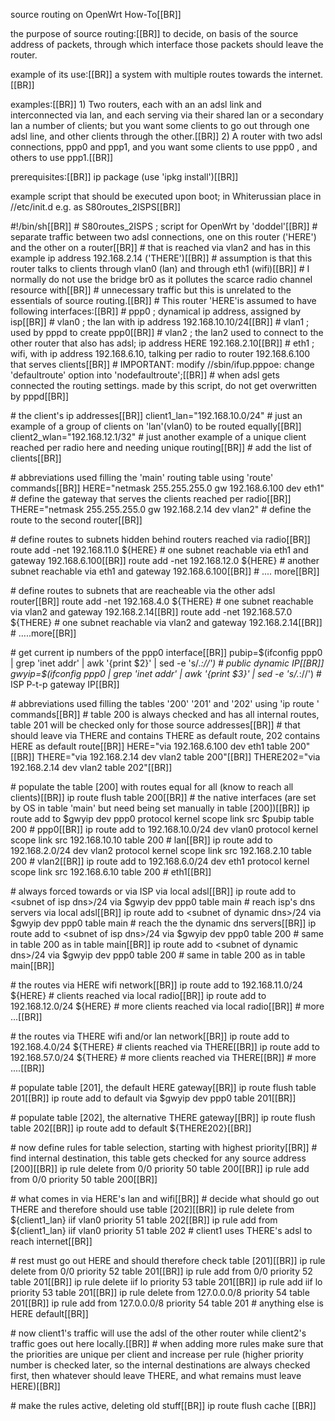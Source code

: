 source routing on OpenWrt How-To\[\[BR\]\]

the purpose of source routing:\[\[BR\]\] to decide, on basis of the
source address of packets, through which interface those packets should
leave the router.

example of its use:\[\[BR\]\] a system with multiple routes towards the
internet.\[\[BR\]\]

examples:\[\[BR\]\] 1) Two routers, each with an an adsl link and
interconnected via lan, and each serving via their shared lan or a
secondary lan a number of clients; but you want some clients to go out
through one adsl line, and other clients through the other.\[\[BR\]\] 2)
A router with two adsl connections, ppp0 and ppp1, and you want some
clients to use ppp0 , and others to use ppp1.\[\[BR\]\]

prerequisites:\[\[BR\]\] ip package (use 'ipkg install')\[\[BR\]\]

example script that should be executed upon boot; in Whiterussian place
in //etc/init.d e.g. as S80routes\_2ISPS\[\[BR\]\]

\#!/bin/sh\[\[BR\]\] \# S80routes\_2ISPS ; script for OpenWrt by
'doddel'\[\[BR\]\] \# separate traffic between two adsl connections, one
on this router ('HERE') and the other on a router\[\[BR\]\] \# that is
reached via vlan2 and has in this example ip address 192.168.2.14
('THERE')\[\[BR\]\] \# assumption is that this router talks to clients
through vlan0 (lan) and through eth1 (wifi)\[\[BR\]\] \# I normally do
not use the bridge br0 as it pollutes the scarce radio channel resource
with\[\[BR\]\] \# unnecessary traffic but this is unrelated to the
essentials of source routing.\[\[BR\]\] \# This router 'HERE'is assumed
to have following interfaces:\[\[BR\]\] \# ppp0 ; dynamical ip address,
assigned by isp\[\[BR\]\] \# vlan0 ; the lan with ip address
192.168.10.10/24\[\[BR\]\] \# vlan1 ; used by pppd to create
ppp0\[\[BR\]\] \# vlan2 ; the lan2 used to connect to the other router
that also has adsl; ip address HERE 192.168.2.10\[\[BR\]\] \# eth1 ;
wifi, with ip address 192.168.6.10, talking per radio to router
192.168.6.100 that serves clients\[\[BR\]\] \# IMPORTANT: modify
//sbin/ifup.pppoe: change 'defaultroute' option into
'nodefaultroute';\[\[BR\]\] \# when adsl gets connected the routing
settings. made by this script, do not get overwritten by pppd\[\[BR\]\]

\# the client's ip addresses\[\[BR\]\] client1\_lan="192.168.10.0/24" \#
just an example of a group of clients on 'lan'(vlan0) to be routed
equally\[\[BR\]\] client2\_wlan="192.168.12.1/32" \# just another
example of a unique client reached per radio here and needing unique
routing\[\[BR\]\] \# add the list of clients\[\[BR\]\]

\# abbreviations used filling the 'main' routing table using 'route'
commands\[\[BR\]\] HERE="netmask 255.255.255.0 gw 192.168.6.100 dev
eth1" \# define the gateway that serves the clients reached per
radio\[\[BR\]\] THERE="netmask 255.255.255.0 gw 192.168.2.14 dev vlan2"
\# define the route to the second router\[\[BR\]\]

\# define routes to subnets hidden behind routers reached via
radio\[\[BR\]\] route add -net 192.168.11.0 \${HERE} \# one subnet
reachable via eth1 and gateway 192.168.6.100\[\[BR\]\] route add -net
192.168.12.0 \${HERE} \# another subnet reachable via eth1 and gateway
192.168.6.100\[\[BR\]\] \# .... more\[\[BR\]\]

\# define routes to subnets that are reacheable via the other adsl
router\[\[BR\]\] route add -net 192.168.4.0 \${THERE} \# one subnet
reachable via vlan2 and gateway 192.168.2.14\[\[BR\]\] route add -net
192.168.57.0 \${THERE} \# one subnet reachable via vlan2 and gateway
192.168.2.14\[\[BR\]\] \# .....more\[\[BR\]\]

\# get current ip numbers of the ppp0 interface\[\[BR\]\]
pubip=\$(ifconfig ppp0 | grep 'inet addr' | awk '{print \$2}' | sed -e
's/.*://') \# public dynamic IP\[\[BR\]\] gwyip=\$(ifconfig ppp0 | grep
'inet addr' | awk '{print \$3}' | sed -e 's/.*://') \# ISP P-t-p gateway
IP\[\[BR\]\]

\# abbreviations used filling the tables '200' '201' and '202' using 'ip
route ' commands\[\[BR\]\] \# table 200 is always checked and has all
internal routes, table 201 will be checked only for those source
addresses\[\[BR\]\] \# that should leave via THERE and contains THERE as
default route, 202 contains HERE as default route\[\[BR\]\] HERE="via
192.168.6.100 dev eth1 table 200"\[\[BR\]\] THERE="via 192.168.2.14 dev
vlan2 table 200"\[\[BR\]\] THERE202="via 192.168.2.14 dev vlan2 table
202"\[\[BR\]\]

\# populate the table \[200\] with routes equal for all (know to reach
all clients)\[\[BR\]\] ip route flush table 200\[\[BR\]\] \# the native
interfaces (are set by OS in table 'main' but need being set manually in
table \[200\])\[\[BR\]\] ip route add to \$gwyip dev ppp0 protocol
kernel scope link src \$pubip table 200 \# ppp0\[\[BR\]\] ip route add
to 192.168.10.0/24 dev vlan0 protocol kernel scope link src
192.168.10.10 table 200 \# lan\[\[BR\]\] ip route add to 192.168.2.0/24
dev vlan2 protocol kernel scope link src 192.168.2.10 table 200 \#
vlan2\[\[BR\]\] ip route add to 192.168.6.0/24 dev eth1 protocol kernel
scope link src 192.168.6.10 table 200 \# eth1\[\[BR\]\]

\# always forced towards or via ISP via local adsl\[\[BR\]\] ip route
add to &lt;subnet of isp dns&gt;/24 via \$gwyip dev ppp0 table main \#
reach isp's dns servers via local adsl\[\[BR\]\] ip route add to
&lt;subnet of dynamic dns&gt;/24 via \$gwyip dev ppp0 table main \#
reach the the dynamic dns servers\[\[BR\]\] ip route add to &lt;subnet
of isp dns&gt;/24 via \$gwyip dev ppp0 table 200 \# same in table 200 as
in table main\[\[BR\]\] ip route add to &lt;subnet of dynamic dns&gt;/24
via \$gwyip dev ppp0 table 200 \# same in table 200 as in table
main\[\[BR\]\]

\# the routes via HERE wifi network\[\[BR\]\] ip route add to
192.168.11.0/24 \${HERE} \# clients reached via local radio\[\[BR\]\] ip
route add to 192.168.12.0/24 \${HERE} \# more clients reached via local
radio\[\[BR\]\] \# more ...\[\[BR\]\]

\# the routes via THERE wifi and/or lan network\[\[BR\]\] ip route add
to 192.168.4.0/24 \${THERE} \# clients reached via THERE\[\[BR\]\] ip
route add to 192.168.57.0/24 \${THERE} \# more clients reached via
THERE\[\[BR\]\] \# more ....\[\[BR\]\]

\# populate table \[201\], the default HERE gateway\[\[BR\]\] ip route
flush table 201\[\[BR\]\] ip route add to default via \$gwyip dev ppp0
table 201\[\[BR\]\]

\# populate table \[202\], the alternative THERE gateway\[\[BR\]\] ip
route flush table 202\[\[BR\]\] ip route add to default
\${THERE202}\[\[BR\]\]

\# now define rules for table selection, starting with highest
priority\[\[BR\]\] \# find internal destination, this table gets checked
for any source address \[200\]\[\[BR\]\] ip rule delete from 0/0
priority 50 table 200\[\[BR\]\] ip rule add from 0/0 priority 50 table
200\[\[BR\]\]

\# what comes in via HERE's lan and wifi\[\[BR\]\] \# decide what should
go out THERE and therefore should use table \[202\]\[\[BR\]\] ip rule
delete from \${client1\_lan} iif vlan0 priority 51 table 202\[\[BR\]\]
ip rule add from \${client1\_lan} iif vlan0 priority 51 table 202 \#
client1 uses THERE's adsl to reach internet\[\[BR\]\]

\# rest must go out HERE and should therefore check table
\[201\]\[\[BR\]\] ip rule delete from 0/0 priority 52 table
201\[\[BR\]\] ip rule add from 0/0 priority 52 table 201\[\[BR\]\] ip
rule delete iif lo priority 53 table 201\[\[BR\]\] ip rule add iif lo
priority 53 table 201\[\[BR\]\] ip rule delete from 127.0.0.0/8 priority
54 table 201\[\[BR\]\] ip rule add from 127.0.0.0/8 priority 54 table
201 \# anything else is HERE default\[\[BR\]\]

\# now client1's traffic will use the adsl of the other router while
client2's traffic goes out here locally.\[\[BR\]\] \# when adding more
rules make sure that the priorities are unique per client and increase
per rule (higher priority number is checked later, so the internal
destinations are always checked first, then whatever should leave THERE,
and what remains must leave HERE)\[\[BR\]\]

\# make the rules active, deleting old stuff\[\[BR\]\] ip route flush
cache \[\[BR\]\]
